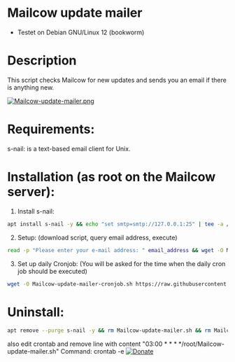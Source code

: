 # Mailcow update mailer
- Testet on Debian GNU/Linux 12 (bookworm)
# Description
This script checks Mailcow for new updates and sends you an email if there is anything new.

[![Mailcow-update-mailer.png](https://i.postimg.cc/brsvx09t/Mailcow-update-mailer.png)](https://postimg.cc/kRP99bZJ)

# Requirements:
s-nail: is a text-based email client for Unix.
# Installation (as root on the Mailcow server):
1. Install s-nail:
```sh
apt install s-nail -y && echo "set smtp=smtp://127.0.0.1:25" | tee -a /etc/s-nail.rc
```
2. Setup:
(download script, query email address, execute)
```sh
read -p "Please enter your e-mail address: " email_address && wget -O Mailcow-update-mailer.sh https://raw.githubusercontent.com/Sub-7/Mailcow-update-mailer/main/Mailcow-update-mailer.sh && chmod +x Mailcow-update-mailer.sh && sed -i "s/^\(email_address=\).*\$/\1\"$email_address\"/" Mailcow-update-mailer.sh && ./Mailcow-update-mailer.sh
```
3. Set up daily Cronjob:
(You will be asked for the time when the daily cron job should be executed)
```sh
wget -O Mailcow-update-mailer-cronjob.sh https://raw.githubusercontent.com/Sub-7/Mailcow-update-mailer/main/Mailcow-update-mailer-cronjob.sh && bash Mailcow-update-mailer-cronjob.sh
```
# Uninstall:
```sh
apt remove --purge s-nail -y && rm Mailcow-update-mailer.sh && rm Mailcow-update-mailer-cronjob.sh
```
also edit crontab and remove line with content "03:00 * * * */root/Mailcow-update-mailer.sh"
Command: crontab -e
[![Donate](https://img.shields.io/badge/Donate-PayPal-green.svg)](https://www.paypal.com/paypalme/SubS7v7n)
